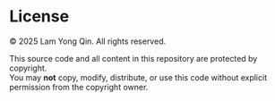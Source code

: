 # License

© 2025 Lam Yong Qin. All rights reserved.

This source code and all content in this repository are protected by copyright.  
You may **not** copy, modify, distribute, or use this code without explicit permission from the copyright owner.
